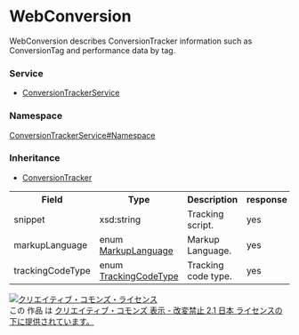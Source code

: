 # WebConversion
WebConversion describes ConversionTracker information such as ConversionTag and performance data by tag.
### Service
+ [ConversionTrackerService](../../services/ConversionTrackerService.md)

### Namespace
[ConversionTrackerService#Namespace](../../services/ConversionTrackerService.md#namespace)

### Inheritance
+ [ConversionTracker](ConversionTracker.md)

<table>
 <tr>
  <th>Field</th>
  <th>Type</th>
  <th>Description</th>
  <th>response</th>
  <th>add</th>
  <th>set</th>
 </tr>
 <tr>
  <td>snippet</td>
  <td>xsd:string</td>
  <td>Tracking script.</td>
  <td>yes</td>
  <td>Ignore</td>
  <td>Ignore</td>
 </tr>
 <tr>
  <td>markupLanguage</td>
  <td>enum<br><a href="MarkupLanguage.md">MarkupLanguage</a></td>
  <td>Markup Language.</td>
  <td>yes</td>
  <td>Requirement</td>
  <td>Optional<br>Updatable</td>
 </tr>
 <tr>
  <td>trackingCodeType</td>
  <td>enum<br><a href="TrackingCodeType.md">TrackingCodeType</a></td>
  <td>Tracking code type.</td>
  <td>yes</td>
  <td>Requirement</td>
  <td>Optional<br>Updatable</td>
 </tr>
</table>

<a rel="license" href="http://creativecommons.org/licenses/by-nd/2.1/jp/"><img alt="クリエイティブ・コモンズ・ライセンス" style="border-width:0" src="https://i.creativecommons.org/l/by-nd/2.1/jp/88x31.png" /></a><br />この 作品 は <a rel="license" href="http://creativecommons.org/licenses/by-nd/2.1/jp/">クリエイティブ・コモンズ 表示 - 改変禁止 2.1 日本 ライセンスの下に提供されています。</a>
